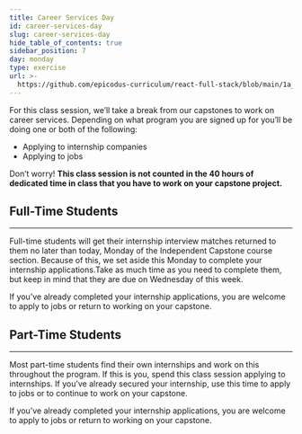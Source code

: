 ```yaml
---
title: Career Services Day
id: career-services-day
slug: career-services-day
hide_table_of_contents: true
sidebar_position: 7
day: monday
type: exercise
url: >-
  https://github.com/epicodus-curriculum/react-full-stack/blob/main/1a_classwork_career_services_day_apply_to_internships_and_jobs.md
---
```


For this class session, we’ll take a break from our capstones to work on career services. Depending on what program you are signed up for you’ll be doing one or both of the following:

* Applying to internship companies
* Applying to jobs

Don’t worry! **This class session is not counted in the 40 hours of dedicated time in class that you have to work on your capstone project.**

## Full-Time Students
---

Full-time students will get their internship interview matches returned to them no later than today, Monday of the Independent Capstone course section. Because of this, we set aside this Monday to complete your internship applications.Take as much time as you need to complete them, but keep in mind that they are due on Wednesday of this week.

If you’ve already completed your internship applications, you are welcome to apply to jobs or return to working on your capstone. 

## Part-Time Students
---

Most part-time students find their own internships and work on this throughout the program. If this is you, spend this class session applying to internships. If you’ve already secured your internship, use this time to apply to jobs or to continue to work on your capstone.

If you’ve already completed your internship applications, you are welcome to apply to jobs or return to working on your capstone. 
